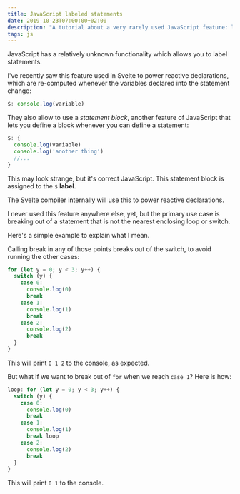 ```yaml
---
title: JavaScript labeled statements
date: 2019-10-23T07:00:00+02:00
description: "A tutorial about a very rarely used JavaScript feature: labeled statements"
tags: js
---
```


JavaScript has a relatively unknown functionality which allows you to label statements.

I've recently saw this feature used in Svelte to power reactive declarations, which are re-computed whenever the variables declared into the statement change:

```js
$: console.log(variable)
```

They also allow to use a _statement block_, another feature of JavaScript that lets you define a block whenever you can define a statement:

```js
$: {
  console.log(variable)
  console.log('another thing')
  //...
}
```

This may look strange, but it's correct JavaScript. This statement block is assigned to the `$` **label**.

The Svelte compiler internally will use this to power reactive declarations.

I never used this feature anywhere else, yet, but the primary use case is breaking out of a statement that is not the nearest enclosing loop or switch.

Here's a simple example to explain what I mean.

Calling break in any of those points breaks out of the switch, to avoid running the other cases:

```js
for (let y = 0; y < 3; y++) {
  switch (y) {
    case 0:
      console.log(0)
      break
    case 1:
      console.log(1)
      break
    case 2:
      console.log(2)
      break
  }
}
```

This will print `0 1 2` to the console, as expected.

But what if we want to break out of `for` when we reach `case 1`? Here is how:

```js
loop: for (let y = 0; y < 3; y++) {
  switch (y) {
    case 0:
      console.log(0)
      break
    case 1:
      console.log(1)
      break loop
    case 2:
      console.log(2)
      break
  }
}
```

This will print `0 1` to the console.